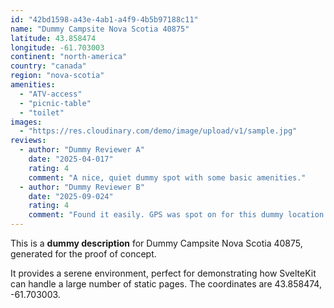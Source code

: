 ```yaml
---
id: "42bd1598-a43e-4ab1-a4f9-4b5b97188c11"
name: "Dummy Campsite Nova Scotia 40875"
latitude: 43.858474
longitude: -61.703003
continent: "north-america"
country: "canada"
region: "nova-scotia"
amenities:
  - "ATV-access"
  - "picnic-table"
  - "toilet"
images:
  - "https://res.cloudinary.com/demo/image/upload/v1/sample.jpg"
reviews:
  - author: "Dummy Reviewer A"
    date: "2025-04-017"
    rating: 4
    comment: "A nice, quiet dummy spot with some basic amenities."
  - author: "Dummy Reviewer B"
    date: "2025-09-024"
    rating: 4
    comment: "Found it easily. GPS was spot on for this dummy location."
---
```


This is a **dummy description** for Dummy Campsite Nova Scotia 40875, generated for the proof of concept.

It provides a serene environment, perfect for demonstrating how SvelteKit can handle a large number of static pages. The coordinates are 43.858474, -61.703003.
